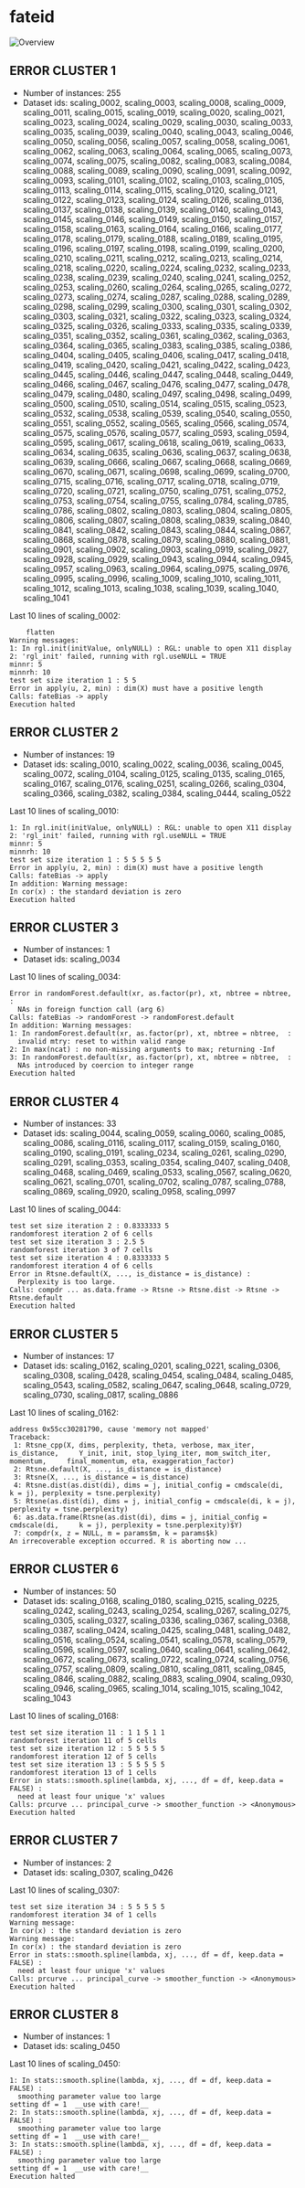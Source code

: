 # fateid
![Overview](fateid.svg)

## ERROR CLUSTER 1

 * Number of instances: 255
 * Dataset ids: scaling_0002, scaling_0003, scaling_0008, scaling_0009, scaling_0011, scaling_0015, scaling_0019, scaling_0020, scaling_0021, scaling_0023, scaling_0024, scaling_0029, scaling_0030, scaling_0033, scaling_0035, scaling_0039, scaling_0040, scaling_0043, scaling_0046, scaling_0050, scaling_0056, scaling_0057, scaling_0058, scaling_0061, scaling_0062, scaling_0063, scaling_0064, scaling_0065, scaling_0073, scaling_0074, scaling_0075, scaling_0082, scaling_0083, scaling_0084, scaling_0088, scaling_0089, scaling_0090, scaling_0091, scaling_0092, scaling_0093, scaling_0101, scaling_0102, scaling_0103, scaling_0105, scaling_0113, scaling_0114, scaling_0115, scaling_0120, scaling_0121, scaling_0122, scaling_0123, scaling_0124, scaling_0126, scaling_0136, scaling_0137, scaling_0138, scaling_0139, scaling_0140, scaling_0143, scaling_0145, scaling_0146, scaling_0149, scaling_0150, scaling_0157, scaling_0158, scaling_0163, scaling_0164, scaling_0166, scaling_0177, scaling_0178, scaling_0179, scaling_0188, scaling_0189, scaling_0195, scaling_0196, scaling_0197, scaling_0198, scaling_0199, scaling_0200, scaling_0210, scaling_0211, scaling_0212, scaling_0213, scaling_0214, scaling_0218, scaling_0220, scaling_0224, scaling_0232, scaling_0233, scaling_0238, scaling_0239, scaling_0240, scaling_0241, scaling_0252, scaling_0253, scaling_0260, scaling_0264, scaling_0265, scaling_0272, scaling_0273, scaling_0274, scaling_0287, scaling_0288, scaling_0289, scaling_0298, scaling_0299, scaling_0300, scaling_0301, scaling_0302, scaling_0303, scaling_0321, scaling_0322, scaling_0323, scaling_0324, scaling_0325, scaling_0326, scaling_0333, scaling_0335, scaling_0339, scaling_0351, scaling_0352, scaling_0361, scaling_0362, scaling_0363, scaling_0364, scaling_0365, scaling_0383, scaling_0385, scaling_0386, scaling_0404, scaling_0405, scaling_0406, scaling_0417, scaling_0418, scaling_0419, scaling_0420, scaling_0421, scaling_0422, scaling_0423, scaling_0445, scaling_0446, scaling_0447, scaling_0448, scaling_0449, scaling_0466, scaling_0467, scaling_0476, scaling_0477, scaling_0478, scaling_0479, scaling_0480, scaling_0497, scaling_0498, scaling_0499, scaling_0500, scaling_0510, scaling_0514, scaling_0515, scaling_0523, scaling_0532, scaling_0538, scaling_0539, scaling_0540, scaling_0550, scaling_0551, scaling_0552, scaling_0565, scaling_0566, scaling_0574, scaling_0575, scaling_0576, scaling_0577, scaling_0593, scaling_0594, scaling_0595, scaling_0617, scaling_0618, scaling_0619, scaling_0633, scaling_0634, scaling_0635, scaling_0636, scaling_0637, scaling_0638, scaling_0639, scaling_0666, scaling_0667, scaling_0668, scaling_0669, scaling_0670, scaling_0671, scaling_0698, scaling_0699, scaling_0700, scaling_0715, scaling_0716, scaling_0717, scaling_0718, scaling_0719, scaling_0720, scaling_0721, scaling_0750, scaling_0751, scaling_0752, scaling_0753, scaling_0754, scaling_0755, scaling_0784, scaling_0785, scaling_0786, scaling_0802, scaling_0803, scaling_0804, scaling_0805, scaling_0806, scaling_0807, scaling_0808, scaling_0839, scaling_0840, scaling_0841, scaling_0842, scaling_0843, scaling_0844, scaling_0867, scaling_0868, scaling_0878, scaling_0879, scaling_0880, scaling_0881, scaling_0901, scaling_0902, scaling_0903, scaling_0919, scaling_0927, scaling_0928, scaling_0929, scaling_0943, scaling_0944, scaling_0945, scaling_0957, scaling_0963, scaling_0964, scaling_0975, scaling_0976, scaling_0995, scaling_0996, scaling_1009, scaling_1010, scaling_1011, scaling_1012, scaling_1013, scaling_1038, scaling_1039, scaling_1040, scaling_1041

Last 10 lines of scaling_0002:
```
    flatten
Warning messages:
1: In rgl.init(initValue, onlyNULL) : RGL: unable to open X11 display
2: 'rgl_init' failed, running with rgl.useNULL = TRUE 
minnr: 5 
minnrh: 10 
test set size iteration 1 : 5 5 
Error in apply(u, 2, min) : dim(X) must have a positive length
Calls: fateBias -> apply
Execution halted
```

## ERROR CLUSTER 2

 * Number of instances: 19
 * Dataset ids: scaling_0010, scaling_0022, scaling_0036, scaling_0045, scaling_0072, scaling_0104, scaling_0125, scaling_0135, scaling_0165, scaling_0167, scaling_0176, scaling_0251, scaling_0266, scaling_0304, scaling_0366, scaling_0382, scaling_0384, scaling_0444, scaling_0522

Last 10 lines of scaling_0010:
```
1: In rgl.init(initValue, onlyNULL) : RGL: unable to open X11 display
2: 'rgl_init' failed, running with rgl.useNULL = TRUE 
minnr: 5 
minnrh: 10 
test set size iteration 1 : 5 5 5 5 5 
Error in apply(u, 2, min) : dim(X) must have a positive length
Calls: fateBias -> apply
In addition: Warning message:
In cor(x) : the standard deviation is zero
Execution halted
```

## ERROR CLUSTER 3

 * Number of instances: 1
 * Dataset ids: scaling_0034

Last 10 lines of scaling_0034:
```
Error in randomForest.default(xr, as.factor(pr), xt, nbtree = nbtree,  : 
  NAs in foreign function call (arg 6)
Calls: fateBias -> randomForest -> randomForest.default
In addition: Warning messages:
1: In randomForest.default(xr, as.factor(pr), xt, nbtree = nbtree,  :
  invalid mtry: reset to within valid range
2: In max(ncat) : no non-missing arguments to max; returning -Inf
3: In randomForest.default(xr, as.factor(pr), xt, nbtree = nbtree,  :
  NAs introduced by coercion to integer range
Execution halted
```

## ERROR CLUSTER 4

 * Number of instances: 33
 * Dataset ids: scaling_0044, scaling_0059, scaling_0060, scaling_0085, scaling_0086, scaling_0116, scaling_0117, scaling_0159, scaling_0160, scaling_0190, scaling_0191, scaling_0234, scaling_0261, scaling_0290, scaling_0291, scaling_0353, scaling_0354, scaling_0407, scaling_0408, scaling_0468, scaling_0469, scaling_0533, scaling_0567, scaling_0620, scaling_0621, scaling_0701, scaling_0702, scaling_0787, scaling_0788, scaling_0869, scaling_0920, scaling_0958, scaling_0997

Last 10 lines of scaling_0044:
```
test set size iteration 2 : 0.8333333 5 
randomforest iteration 2 of 6 cells
test set size iteration 3 : 2.5 5 
randomforest iteration 3 of 7 cells
test set size iteration 4 : 0.8333333 5 
randomforest iteration 4 of 6 cells
Error in Rtsne.default(X, ..., is_distance = is_distance) : 
  Perplexity is too large.
Calls: compdr ... as.data.frame -> Rtsne -> Rtsne.dist -> Rtsne -> Rtsne.default
Execution halted
```

## ERROR CLUSTER 5

 * Number of instances: 17
 * Dataset ids: scaling_0162, scaling_0201, scaling_0221, scaling_0306, scaling_0308, scaling_0428, scaling_0454, scaling_0484, scaling_0485, scaling_0543, scaling_0582, scaling_0647, scaling_0648, scaling_0729, scaling_0730, scaling_0817, scaling_0886

Last 10 lines of scaling_0162:
```
address 0x55cc30281790, cause 'memory not mapped'
Traceback:
 1: Rtsne_cpp(X, dims, perplexity, theta, verbose, max_iter, is_distance,     Y_init, init, stop_lying_iter, mom_switch_iter, momentum,     final_momentum, eta, exaggeration_factor)
 2: Rtsne.default(X, ..., is_distance = is_distance)
 3: Rtsne(X, ..., is_distance = is_distance)
 4: Rtsne.dist(as.dist(di), dims = j, initial_config = cmdscale(di,     k = j), perplexity = tsne.perplexity)
 5: Rtsne(as.dist(di), dims = j, initial_config = cmdscale(di, k = j),     perplexity = tsne.perplexity)
 6: as.data.frame(Rtsne(as.dist(di), dims = j, initial_config = cmdscale(di,     k = j), perplexity = tsne.perplexity)$Y)
 7: compdr(x, z = NULL, m = params$m, k = params$k)
An irrecoverable exception occurred. R is aborting now ...
```

## ERROR CLUSTER 6

 * Number of instances: 50
 * Dataset ids: scaling_0168, scaling_0180, scaling_0215, scaling_0225, scaling_0242, scaling_0243, scaling_0254, scaling_0267, scaling_0275, scaling_0305, scaling_0327, scaling_0336, scaling_0367, scaling_0368, scaling_0387, scaling_0424, scaling_0425, scaling_0481, scaling_0482, scaling_0516, scaling_0524, scaling_0541, scaling_0578, scaling_0579, scaling_0596, scaling_0597, scaling_0640, scaling_0641, scaling_0642, scaling_0672, scaling_0673, scaling_0722, scaling_0724, scaling_0756, scaling_0757, scaling_0809, scaling_0810, scaling_0811, scaling_0845, scaling_0846, scaling_0882, scaling_0883, scaling_0904, scaling_0930, scaling_0946, scaling_0965, scaling_1014, scaling_1015, scaling_1042, scaling_1043

Last 10 lines of scaling_0168:
```
test set size iteration 11 : 1 1 5 1 1 
randomforest iteration 11 of 5 cells
test set size iteration 12 : 5 5 5 5 5 
randomforest iteration 12 of 5 cells
test set size iteration 13 : 5 5 5 5 5 
randomforest iteration 13 of 1 cells
Error in stats::smooth.spline(lambda, xj, ..., df = df, keep.data = FALSE) : 
  need at least four unique 'x' values
Calls: prcurve ... principal_curve -> smoother_function -> <Anonymous>
Execution halted
```

## ERROR CLUSTER 7

 * Number of instances: 2
 * Dataset ids: scaling_0307, scaling_0426

Last 10 lines of scaling_0307:
```
test set size iteration 34 : 5 5 5 5 5 
randomforest iteration 34 of 1 cells
Warning message:
In cor(x) : the standard deviation is zero
Warning message:
In cor(x) : the standard deviation is zero
Error in stats::smooth.spline(lambda, xj, ..., df = df, keep.data = FALSE) : 
  need at least four unique 'x' values
Calls: prcurve ... principal_curve -> smoother_function -> <Anonymous>
Execution halted
```

## ERROR CLUSTER 8

 * Number of instances: 1
 * Dataset ids: scaling_0450

Last 10 lines of scaling_0450:
```
1: In stats::smooth.spline(lambda, xj, ..., df = df, keep.data = FALSE) :
  smoothing parameter value too large
setting df = 1  __use with care!__
2: In stats::smooth.spline(lambda, xj, ..., df = df, keep.data = FALSE) :
  smoothing parameter value too large
setting df = 1  __use with care!__
3: In stats::smooth.spline(lambda, xj, ..., df = df, keep.data = FALSE) :
  smoothing parameter value too large
setting df = 1  __use with care!__
Execution halted
```


